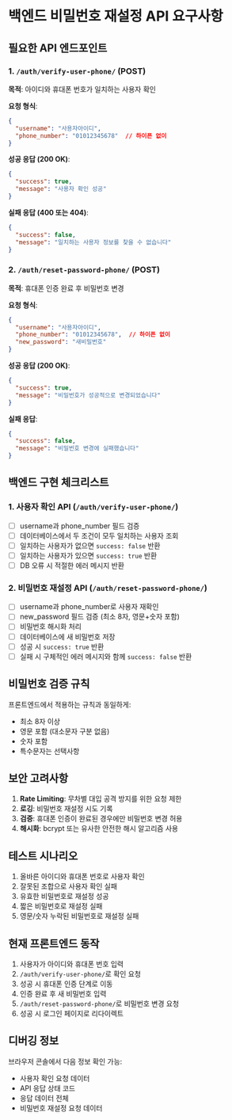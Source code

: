 # 백엔드 비밀번호 재설정 API 요구사항

## 필요한 API 엔드포인트

### 1. `/auth/verify-user-phone/` (POST)
**목적**: 아이디와 휴대폰 번호가 일치하는 사용자 확인

**요청 형식**:
```json
{
  "username": "사용자아이디",
  "phone_number": "01012345678"  // 하이픈 없이
}
```

**성공 응답 (200 OK)**:
```json
{
  "success": true,
  "message": "사용자 확인 성공"
}
```

**실패 응답 (400 또는 404)**:
```json
{
  "success": false,
  "message": "일치하는 사용자 정보를 찾을 수 없습니다"
}
```

### 2. `/auth/reset-password-phone/` (POST)
**목적**: 휴대폰 인증 완료 후 비밀번호 변경

**요청 형식**:
```json
{
  "username": "사용자아이디",
  "phone_number": "01012345678",  // 하이픈 없이
  "new_password": "새비밀번호"
}
```

**성공 응답 (200 OK)**:
```json
{
  "success": true,
  "message": "비밀번호가 성공적으로 변경되었습니다"
}
```

**실패 응답**:
```json
{
  "success": false,
  "message": "비밀번호 변경에 실패했습니다"
}
```

## 백엔드 구현 체크리스트

### 1. 사용자 확인 API (`/auth/verify-user-phone/`)
- [ ] username과 phone_number 필드 검증
- [ ] 데이터베이스에서 두 조건이 모두 일치하는 사용자 조회
- [ ] 일치하는 사용자가 없으면 `success: false` 반환
- [ ] 일치하는 사용자가 있으면 `success: true` 반환
- [ ] DB 오류 시 적절한 에러 메시지 반환

### 2. 비밀번호 재설정 API (`/auth/reset-password-phone/`)
- [ ] username과 phone_number로 사용자 재확인
- [ ] new_password 필드 검증 (최소 8자, 영문+숫자 포함)
- [ ] 비밀번호 해시화 처리
- [ ] 데이터베이스에 새 비밀번호 저장
- [ ] 성공 시 `success: true` 반환
- [ ] 실패 시 구체적인 에러 메시지와 함께 `success: false` 반환

## 비밀번호 검증 규칙
프론트엔드에서 적용하는 규칙과 동일하게:
- 최소 8자 이상
- 영문 포함 (대소문자 구분 없음)
- 숫자 포함
- 특수문자는 선택사항

## 보안 고려사항
1. **Rate Limiting**: 무차별 대입 공격 방지를 위한 요청 제한
2. **로깅**: 비밀번호 재설정 시도 기록
3. **검증**: 휴대폰 인증이 완료된 경우에만 비밀번호 변경 허용
4. **해시화**: bcrypt 또는 유사한 안전한 해시 알고리즘 사용

## 테스트 시나리오
1. 올바른 아이디와 휴대폰 번호로 사용자 확인
2. 잘못된 조합으로 사용자 확인 실패
3. 유효한 비밀번호로 재설정 성공
4. 짧은 비밀번호로 재설정 실패
5. 영문/숫자 누락된 비밀번호로 재설정 실패

## 현재 프론트엔드 동작
1. 사용자가 아이디와 휴대폰 번호 입력
2. `/auth/verify-user-phone/`로 확인 요청
3. 성공 시 휴대폰 인증 단계로 이동
4. 인증 완료 후 새 비밀번호 입력
5. `/auth/reset-password-phone/`로 비밀번호 변경 요청
6. 성공 시 로그인 페이지로 리다이렉트

## 디버깅 정보
브라우저 콘솔에서 다음 정보 확인 가능:
- 사용자 확인 요청 데이터
- API 응답 상태 코드
- 응답 데이터 전체
- 비밀번호 재설정 요청 데이터